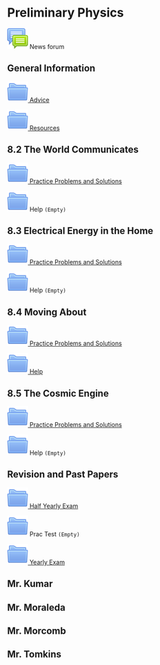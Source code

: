 # Preliminary Physics

![](../../../../../media/icon.svg) News forum

## General Information

[![](../../../../../media/folder.svg) Advice](Advice-20220601~4095.zip)

[![](../../../../../media/folder.svg) Resources](Resources-20220601~4145.zip)

## 8.2 The World Communicates

[![](../../../../../media/folder.svg) Practice Problems and Solutions](Practice%20Problems%20and%20Solutions-20220601~4043.zip)

![](../../../../../media/folder.svg) Help `(Empty)`

## 8.3 Electrical Energy in the Home

[![](../../../../../media/folder.svg) Practice Problems and Solutions](Practice%20Problems%20and%20Solutions-20220601~4041.zip)

![](../../../../../media/folder.svg) Help `(Empty)`

## 8.4 Moving About

[![](../../../../../media/folder.svg) Practice Problems and Solutions](Practice%20Problems%20and%20Solutions-20220601~4044.zip)

[![](../../../../../media/folder.svg) Help](Help-20220601~4219.zip)

## 8.5 The Cosmic Engine

[![](../../../../../media/folder.svg) Practice Problems and Solutions](Practice%20Problems%20and%20Solutions-20220601~4045.zip)

![](../../../../../media/folder.svg) Help `(Empty)`

## Revision and Past Papers

[![](../../../../../media/folder.svg) Half Yearly Exam](Half%20Yearly%20Exam-20220601~4152.zip)

![](../../../../../media/folder.svg) Prac Test `(Empty)`

[![](../../../../../media/folder.svg) Yearly Exam](Yearly%20Exam-20220601~4156.zip)

## Mr. Kumar

## Mr. Moraleda

## Mr. Morcomb

## Mr. Tomkins

